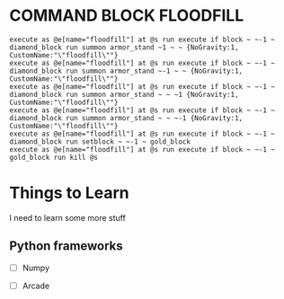 # COMMAND BLOCK FLOODFILL

```
execute as @e[name="floodfill"] at @s run execute if block ~ ~-1 ~ diamond_block run summon armor_stand ~1 ~ ~ {NoGravity:1, CustomName:"\"floodfill\""}
execute as @e[name="floodfill"] at @s run execute if block ~ ~-1 ~ diamond_block run summon armor_stand ~-1 ~ ~ {NoGravity:1, CustomName:"\"floodfill\""}
execute as @e[name="floodfill"] at @s run execute if block ~ ~-1 ~ diamond_block run summon armor_stand ~ ~ ~1 {NoGravity:1, CustomName:"\"floodfill\""}
execute as @e[name="floodfill"] at @s run execute if block ~ ~-1 ~ diamond_block run summon armor_stand ~ ~ ~-1 {NoGravity:1, CustomName:"\"floodfill\""}
execute as @e[name="floodfill"] at @s run execute if block ~ ~-1 ~ diamond_block run setblock ~ ~-1 ~ gold_block
execute as @e[name="floodfill"] at @s run execute if block ~ ~-1 ~ gold_block run kill @s
```

# Things to Learn
I need to learn some more stuff

## Python frameworks

 - [ ] Numpy
 - [ ] Arcade


  
<!--stackedit_data:
eyJoaXN0b3J5IjpbLTUwNzU2MTQwMl19
-->
